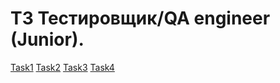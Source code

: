 # ТЗ Тестировщик/QA engineer (Junior).
[Task1](https://github.com/SeregaSlave/Stella_-/blob/main/Quest/Task_1.txt)
[Task2](https://github.com/SeregaSlave/Stella_-/blob/main/Quest/Task_2.txt)
[Task3](https://github.com/SeregaSlave/Stella_-/blob/main/Quest/Task_3.txt)
[Task4](https://github.com/SeregaSlave/Stella_-/blob/main/Quest/Task_4.txt)
